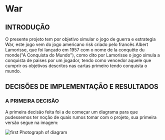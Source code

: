 # War

## INTRODUÇÃO

O presente projeto tem por objetivo simular o jogo de guerra e estrategia War,
este jogo vem do jogo americano risk criado pelo francês Albert Lamorisse, que
foi lançado em 1957 com o nome de la conquête du monde("A Conquista do Mundo"),
como dito por Lamorisse o jogo simula a conquista de paises por um jogador, tendo
como vencedor aquele que cumprir os objetivos descritos nas cartas primeiro
tendo conquista o mundo.

## DECISÕES DE IMPLEMENTAÇÃO E RESULTADOS

### A PRIMEIRA DECISÃO

A primeira decisão feita foi a de começar um diagrama para que pudessemos ter 
noção de quais rumos tomar com o projeto, sua primeira versão segue na imagem:

![first Photograph of diagram](https://user-images.githubusercontent.com/107070061/210263547-2d9d2f4b-599f-457b-9182-0393cd8d7084.png)
